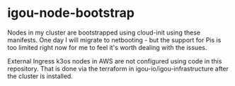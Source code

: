 # igou-node-bootstrap

Nodes in my cluster are bootstrapped using cloud-init using these manifests. One day I will migrate to netbooting - but the support for Pis is too limited right now for me to feel it's worth dealing with the issues.

External Ingress k3os nodes in AWS are not configured using code in this repository. That is done via the terraform in igou-io/igou-infrastructure after the cluster is installed.

